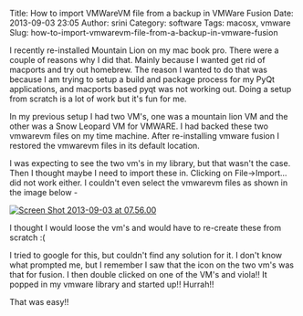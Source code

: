 Title: How to import VMWareVM file from a backup in VMWare Fusion
Date: 2013-09-03 23:05
Author: srini
Category: software
Tags: macosx, vmware
Slug: how-to-import-vmwarevm-file-from-a-backup-in-vmware-fusion

I recently re-installed Mountain Lion on my mac book pro. There were a
couple of reasons why I did that. Mainly because I wanted get rid of
macports and try out homebrew. The reason I wanted to do that was
because I am trying to setup a build and package process for my PyQt
applications, and macports based pyqt was not working out. Doing a setup
from scratch is a lot of work but it's fun for me.

In my previous setup I had two VM's, one was a mountain lion VM and the
other was a Snow Leopard VM for VMWARE. I had backed these two vmwarevm
files on my time machine. After re-installing vmware fusion I restored
the vmwarevm files in its default location.

I was expecting to see the two vm's in my library, but that wasn't the
case. Then I thought maybe I need to import these in. Clicking on
File->Import... did not work either. I couldn't even select the
vmwarevm files as shown in the image below -  


[![Screen Shot 2013-09-03 at 07.56.00]({filename}/wp-content/uploads/2013/09/Screen-Shot-2013-09-03-at-07.56.00.png)]({filename}/wp-content/uploads/2013/09/Screen-Shot-2013-09-03-at-07.56.00.png)  


I thought I would loose the vm's and would have to re-create these from
scratch :(

I tried to google for this, but couldn't find any solution for it. I
don't know what prompted me, but I remember I saw that the icon on the
two vm's was that for fusion. I then double clicked on one of the VM's
and viola!! It popped in my vmware library and started up!! Hurrah!!

That was easy!!
